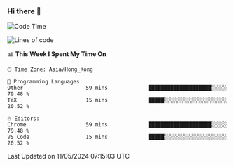 ### Hi there 👋

<!--
**nicehiro/nicehiro** is a ✨ _special_ ✨ repository because its `README.md` (this file) appears on your GitHub profile.

Here are some ideas to get you started:

- 🔭 I’m currently working on ...
- 🌱 I’m currently learning ...
- 👯 I’m looking to collaborate on ...
- 🤔 I’m looking for help with ...
- 💬 Ask me about ...
- 📫 How to reach me: ...
- 😄 Pronouns: ...
- ⚡ Fun fact: ...
-->

<!--START_SECTION:waka-->
![Code Time](http://img.shields.io/badge/Code%20Time-322%20hrs%2052%20mins-blue)

![Lines of code](https://img.shields.io/badge/From%20Hello%20World%20I%27ve%20Written-2.7%20million%20lines%20of%20code-blue)

📊 **This Week I Spent My Time On** 

```text
🕑︎ Time Zone: Asia/Hong_Kong

💬 Programming Languages: 
Other                    59 mins             ████████████████████░░░░░   79.48 % 
TeX                      15 mins             █████░░░░░░░░░░░░░░░░░░░░   20.52 % 

🔥 Editors: 
Chrome                   59 mins             ████████████████████░░░░░   79.48 % 
VS Code                  15 mins             █████░░░░░░░░░░░░░░░░░░░░   20.52 % 
```


 Last Updated on 11/05/2024 07:15:03 UTC
<!--END_SECTION:waka-->
